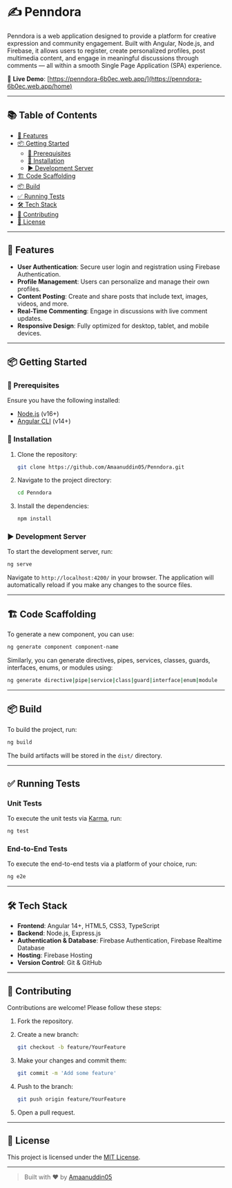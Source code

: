 # ✍️ Penndora

Penndora is a web application designed to provide a platform for creative expression and community engagement. Built with Angular, Node.js, and Firebase, it allows users to register, create personalized profiles, post multimedia content, and engage in meaningful discussions through comments — all within a smooth Single Page Application (SPA) experience.

🔗 **Live Demo**: [https://penndora-6b0ec.web.app/](https://penndora-6b0ec.web.app/home)

---

## 📚 Table of Contents

- [🚀 Features](#-features)
- [📦 Getting Started](#-getting-started)
  - [🔧 Prerequisites](#-prerequisites)
  - [🧪 Installation](#-installation)
  - [▶️ Development Server](#️-development-server)
- [🏗️ Code Scaffolding](#️-code-scaffolding)
- [📦 Build](#-build)
- [✅ Running Tests](#-running-tests)
- [🛠️ Tech Stack](#️-tech-stack)
- [🤝 Contributing](#-contributing)
- [📄 License](#-license)

---

## 🚀 Features

- **User Authentication**: Secure user login and registration using Firebase Authentication.
- **Profile Management**: Users can personalize and manage their own profiles.
- **Content Posting**: Create and share posts that include text, images, videos, and more.
- **Real-Time Commenting**: Engage in discussions with live comment updates.
- **Responsive Design**: Fully optimized for desktop, tablet, and mobile devices.

---

## 📦 Getting Started

### 🔧 Prerequisites

Ensure you have the following installed:

- [Node.js](https://nodejs.org/) (v16+)
- [Angular CLI](https://angular.io/cli) (v14+)

### 🧪 Installation

1. Clone the repository:

   ```bash
   git clone https://github.com/Amaanuddin05/Penndora.git
   ```

2. Navigate to the project directory:

   ```bash
   cd Penndora
   ```

3. Install the dependencies:

   ```bash
   npm install
   ```

### ▶️ Development Server

To start the development server, run:

```bash
ng serve
```

Navigate to `http://localhost:4200/` in your browser. The application will automatically reload if you make any changes to the source files.

---

## 🏗️ Code Scaffolding

To generate a new component, you can use:

```bash
ng generate component component-name
```

Similarly, you can generate directives, pipes, services, classes, guards, interfaces, enums, or modules using:

```bash
ng generate directive|pipe|service|class|guard|interface|enum|module
```

---

## 📦 Build

To build the project, run:

```bash
ng build
```

The build artifacts will be stored in the `dist/` directory.

---

## ✅ Running Tests

### Unit Tests

To execute the unit tests via [Karma](https://karma-runner.github.io), run:

```bash
ng test
```

### End-to-End Tests

To execute the end-to-end tests via a platform of your choice, run:

```bash
ng e2e
```

---

## 🛠️ Tech Stack

- **Frontend**: Angular 14+, HTML5, CSS3, TypeScript
- **Backend**: Node.js, Express.js
- **Authentication & Database**: Firebase Authentication, Firebase Realtime Database
- **Hosting**: Firebase Hosting
- **Version Control**: Git & GitHub

---

## 🤝 Contributing

Contributions are welcome! Please follow these steps:

1. Fork the repository.
2. Create a new branch:

   ```bash
   git checkout -b feature/YourFeature
   ```

3. Make your changes and commit them:

   ```bash
   git commit -m 'Add some feature'
   ```

4. Push to the branch:

   ```bash
   git push origin feature/YourFeature
   ```

5. Open a pull request.

---

## 📄 License

This project is licensed under the [MIT License](LICENSE).

---

> Built with ❤️ by [Amaanuddin05](https://github.com/Amaanuddin05)

